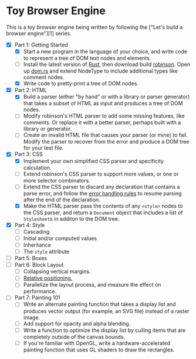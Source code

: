 # Toy Browser Engine

This is a toy browser engine being written by following the ["Let's build a browser engine"][1] series.

- [x] Part 1: Getting Started
  - [x] Start a new program in the language of your choice, and write code to represent a tree of DOM text nodes and elements.
  - [ ] Install the latest version of [Rust][rust], then download build [robinson][robinson]. Open up [dom.rs][robinson-dom-rs] and extend NodeType to include additional types like comment nodes.
  - [x] Write code to pretty-print a tree of DOM nodes.
- [x] Part 2: HTML
  - [x] Build a parser (either "by hand" or with a library or parser generator) that takes a subset of HTML as input and produces a tree of DOM nodes.
  - [ ] Modify robinson's HTML parser to add some missing features, like comments. Or replace it with a better parser, perhaps built with a library or generator.
  - [ ] Create an invalid HTML file that causes your parser (or mine) to fail. Modify the parser to recover from the error and produce a DOM tree for your test file.
- [x] Part 3: CSS
  - [x] Implement your own simplified CSS parser and specificity calculation.
  - [ ] Extend robinson's CSS parser to support more values, or one or more selector combinators.
  - [ ] Extend the CSS parser to discard any declaration that contains a parse error, and follow the [error handling rules][css-error-handling-rules] to resume parsing after the end of the declaration.
  - [x] Make the HTML parser pass the contents of any `<style>` nodes to the CSS parser, and return a `Document` object that includes a list of `Stylesheet`s in additon to the DOM tree.
- [x] Part 4: Style
  - [ ] Cascading
  - [ ] Initial and/or computed values
  - [ ] Inheritance
  - [ ] The `style` attribute
- [ ] Part 5: Boxes
- [ ] Part 6: Block Layout
  - [ ] Collapsing vertical margins.
  - [ ] [Relative positioning.][relative-positioning]
  - [ ] Parallelize the layout process, and measure the effect on performance.
- [ ] Part 7: Painting 101
  - [ ] Write an alternate painting function that takes a display list and produces vector output (for example, an SVG file) instead of a raster image.
  - [ ] Add support for opacity and alpha blending.
  - [ ] Write a function to optimize the display list by culling items that are completely outside of the canvas bounds.
  - [ ] If you're familiar with OpenGL, write a hardware-accelerated painting function that uses GL shaders to draw the rectangles.

[lets-build-a-browser-engine]: https://limpet.net/mbrubeck/2014/08/08/toy-layout-engine-1.html

[rust]: https://www.rust-lang.org/
[robinson]: https://github.com/mbrubeck/robinson
[robinson-dom-rs]: https://github.com/mbrubeck/robinson/blob/master/src/dom.rs
[css-error-handling-rules]: http://www.w3.org/TR/CSS2/syndata.html#parsing-errors
[relative-positioning]: http://www.w3.org/TR/CSS2/visuren.html#relative-positioning